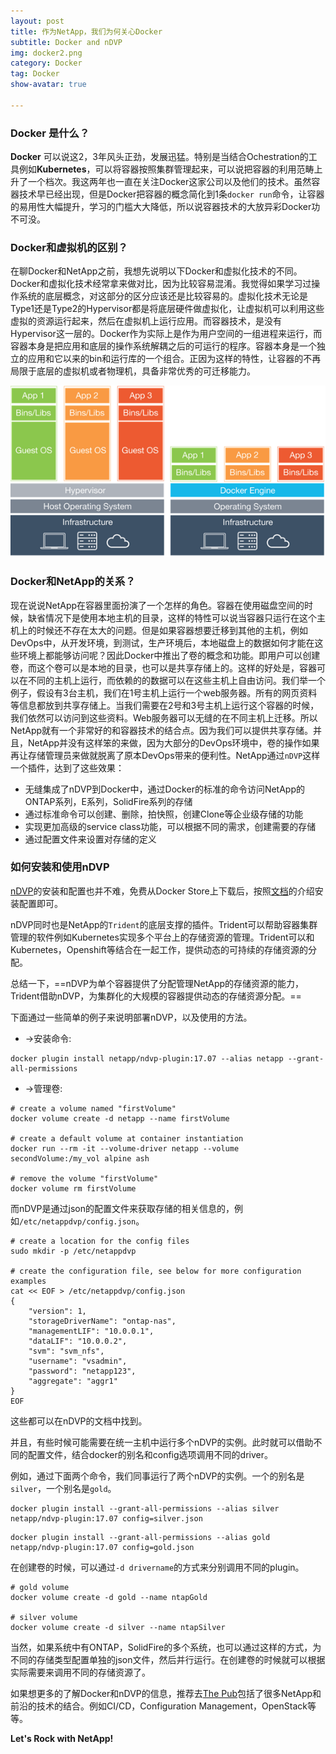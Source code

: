 ```yaml
---
layout: post
title: 作为NetApp，我们为何关心Docker
subtitle: Docker and nDVP
img: docker2.png
category: Docker
tag: Docker
show-avatar: true

---
```


### Docker 是什么？

**Docker** 可以说这2，3年风头正劲，发展迅猛。特别是当结合Ochestration的工具例如**Kubernetes**，可以将容器按照集群管理起来，可以说把容器的利用范畴上升了一个档次。我这两年也一直在关注Docker这家公司以及他们的技术。虽然容器技术早已经出现，但是Docker把容器的概念简化到1条`docker run`命令，让容器的易用性大幅提升，学习的门槛大大降低，所以说容器技术的大放异彩Docker功不可没。

### Docker和虚拟机的区别？

在聊Docker和NetApp之前，我想先说明以下Docker和虚拟化技术的不同。Docker和虚拟化技术经常拿来做对比，因为比较容易混淆。我觉得如果学习过操作系统的底层概念，对这部分的区分应该还是比较容易的。虚拟化技术无论是Type1还是Type2的Hypervisor都是将底层硬件做虚拟化，让虚拟机可以利用这些虚拟的资源运行起来，然后在虚拟机上运行应用。而容器技术，是没有Hypervisor这一层的。Docker作为实际上是作为用户空间的一组进程来运行，而容器本身是把应用和底层的操作系统解耦之后的可运行的程序。容器本身是一个独立的应用和它以来的bin和运行库的一个组合。正因为这样的特性，让容器的不再局限于底层的虚拟机或者物理机，具备非常优秀的可迁移能力。

![](../img/Docker/compare.png)



### Docker和NetApp的关系？

现在说说NetApp在容器里面扮演了一个怎样的角色。容器在使用磁盘空间的时候，缺省情况下是使用本地主机的目录，这样的特性可以说当容器只运行在这个主机上的时候还不存在太大的问题。但是如果容器想要迁移到其他的主机，例如DevOps中，从开发环境，到测试，生产环境后，本地磁盘上的数据如何才能在这些环境上都能够访问呢？因此Docker中推出了卷的概念和功能。即用户可以创建卷，而这个卷可以是本地的目录，也可以是共享存储上的。这样的好处是，容器可以在不同的主机上运行，而依赖的的数据可以在这些主机上自由访问。我们举一个例子，假设有3台主机，我们在1号主机上运行一个web服务器。所有的网页资料等信息都放到共享存储上。当我们需要在2号和3号主机上运行这个容器的时候，我们依然可以访问到这些资料。Web服务器可以无缝的在不同主机上迁移。所以NetApp就有一个非常好的和容器技术的结合点。因为我们可以提供共享存储。并且，NetApp并没有这样笨的来做，因为大部分的DevOps环境中，卷的操作如果再让存储管理员来做就脱离了原本DevOps带来的便利性。NetApp通过`nDVP`这样一个插件，达到了这些效果：

* 无缝集成了nDVP到Docker中，通过Docker的标准的命令访问NetApp的ONTAP系列，E系列，SolidFire系列的存储
* 通过标准命令可以创建、删除，拍快照，创建Clone等企业级存储的功能
* 实现更加高级的service class功能，可以根据不同的需求，创建需要的存储
* 通过配置文件来设置对存储的定义

### 如何安装和使用nDVP

[nDVP](https://netapp.io/containers/)的安装和配置也并不难，免费从Docker Store上下载后，按照[文档](http://netappdvp.readthedocs.io/en/latest/)的介绍安装配置即可。

nDVP同时也是NetApp的`Trident`的底层支撑的插件。Trident可以帮助容器集群管理的软件例如Kubernetes实现多个平台上的存储资源的管理。Trident可以和Kubernetes，Openshift等结合在一起工作，提供动态的可持续的存储资源的分配。

总结一下，==nDVP为单个容器提供了分配管理NetApp的存储资源的能力，Trident借助nDVP，为集群化的大规模的容器提供动态的存储资源分配。==

下面通过一些简单的例子来说明部署nDVP，以及使用的方法。

- ->安装命令:

```
docker plugin install netapp/ndvp-plugin:17.07 --alias netapp --grant-all-permissions
```

- ->管理卷:

```
# create a volume named "firstVolume"
docker volume create -d netapp --name firstVolume

# create a default volume at container instantiation
docker run --rm -it --volume-driver netapp --volume secondVolume:/my_vol alpine ash

# remove the volume "firstVolume"
docker volume rm firstVolume
```

而nDVP是通过json的配置文件来获取存储的相关信息的，例如`/etc/netappdvp/config.json`。

```
# create a location for the config files
sudo mkdir -p /etc/netappdvp

# create the configuration file, see below for more configuration examples
cat << EOF > /etc/netappdvp/config.json
{
    "version": 1,
    "storageDriverName": "ontap-nas",
    "managementLIF": "10.0.0.1",
    "dataLIF": "10.0.0.2",
    "svm": "svm_nfs",
    "username": "vsadmin",
    "password": "netapp123",
    "aggregate": "aggr1"
}
EOF
```

这些都可以在nDVP的文档中找到。

并且，有些时候可能需要在统一主机中运行多个nDVP的实例。此时就可以借助不同的配置文件，结合docker的别名和config选项调用不同的driver。

例如，通过下面两个命令，我们同事运行了两个nDVP的实例。一个的别名是`silver`，一个别名是`gold`。

```
docker plugin install --grant-all-permissions --alias silver netapp/ndvp-plugin:17.07 config=silver.json
```

```
docker plugin install --grant-all-permissions --alias gold netapp/ndvp-plugin:17.07 config=gold.json
```

在创建卷的时候，可以通过`-d drivername`的方式来分别调用不同的plugin。

```
# gold volume
docker volume create -d gold --name ntapGold

# silver volume
docker volume create -d silver --name ntapSilver
```

当然，如果系统中有ONTAP，SolidFire的多个系统，也可以通过这样的方式，为不同的存储类型配置单独的json文件，然后并行运行。在创建卷的时候就可以根据实际需要来调用不同的存储资源了。

如果想更多的了解Docker和nDVP的信息，推荐去[The Pub](https://netapp.io/#)包括了很多NetApp和前沿的技术的结合。例如CI/CD，Configuration Management，OpenStack等等。

**Let's Rock with NetApp!**


